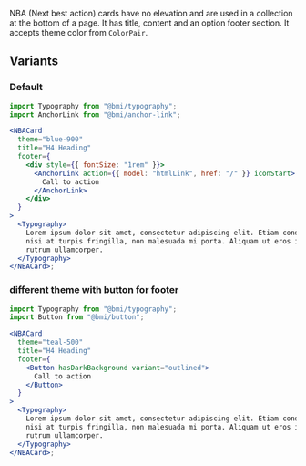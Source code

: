 NBA (Next best action) cards have no elevation and are used in a collection at the bottom of a page. It has title, content and an option footer section. It accepts theme color from `ColorPair`.

## Variants

### Default

```jsx
import Typography from "@bmi/typography";
import AnchorLink from "@bmi/anchor-link";

<NBACard
  theme="blue-900"
  title="H4 Heading"
  footer={
    <div style={{ fontSize: "1rem" }}>
      <AnchorLink action={{ model: "htmlLink", href: "/" }} iconStart>
        Call to action
      </AnchorLink>
    </div>
  }
>
  <Typography>
    Lorem ipsum dolor sit amet, consectetur adipiscing elit. Etiam condimentum
    nisi at turpis fringilla, non malesuada mi porta. Aliquam ut eros in libero
    rutrum ullamcorper.
  </Typography>
</NBACard>;
```

### different theme with button for footer

```jsx
import Typography from "@bmi/typography";
import Button from "@bmi/button";

<NBACard
  theme="teal-500"
  title="H4 Heading"
  footer={
    <Button hasDarkBackground variant="outlined">
      Call to action
    </Button>
  }
>
  <Typography>
    Lorem ipsum dolor sit amet, consectetur adipiscing elit. Etiam condimentum
    nisi at turpis fringilla, non malesuada mi porta. Aliquam ut eros in libero
    rutrum ullamcorper.
  </Typography>
</NBACard>;
```
